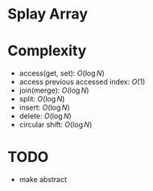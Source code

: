 # Splay Array

# Complexity
- access(get, set): $O(\log{N})$
- access previous accessed index: $O(1)$
- join(merge): $O(\log{N})$
- split: $O(\log{N})$
- insert: $O(\log{N})$
- delete: $O(\log{N})$
- circular shift: $O(\log{N})$



# TODO 
- make abstract